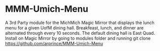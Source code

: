 # MMM-Umich-Menu
A 3rd Party module for the MichMich Magic Mirror that displays the lunch menu for a given UofM dining hall.
Breakfeast, lunch, and dinner are alternated through every 10 seconds. The default dining hall is East Quad.
Install on Magic Mirror by going to modules folder and running git clone https://github.com/arprince/MMM-Umich-Menu
